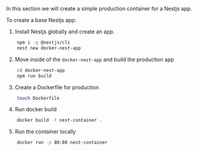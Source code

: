 In this section we will create a simple production container for a Nestjs app.

To create a base Nestjs app:

1. Install Nestjs globally and create an app.

```bash
    npm i -g @nestjs/cli
    nest new docker-nest-app
```

2. Move inside of the `docker-nest-app` and build the production app

```bash
    cd docker-nest-app
    npm run build
```

3. Create a Dockerfile for production

```bash
    touch Dockerfile
```

4. Run docker build

```bash
    docker build -t nest-container .
```

5. Run the container locally

```bash
    docker run -p 80:80 nest-container
```